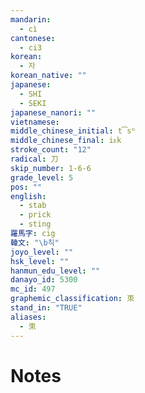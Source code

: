 ```yaml
---
mandarin:
  - cì
cantonese:
  - ci3
korean:
  - 자
korean_native: ""
japanese:
  - SHI
  - SEKI
japanese_nanori: ""
vietnamese:
middle_chinese_initial: t͡sʰ
middle_chinese_final: iᴇk
stroke_count: "12"
radical: 刀
skip_number: 1-6-6
grade_level: 5
pos: ""
english:
  - stab
  - prick
  - sting
羅馬字: cig
韓文: "\b칙"
joyo_level: ""
hsk_level: ""
hanmun_edu_level: ""
danayo_id: 5300
mc_id: 497
graphemic_classification: 朿
stand_in: "TRUE"
aliases:
  - 朿
---
```


# Notes
